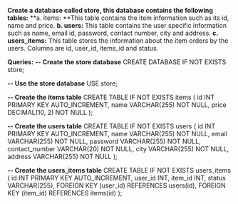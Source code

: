 **Create a database called store, this database contains the following tables:**
**a. items: **This table contains the item information such as its id, name 
and price.
**b. users:** This table contains the user specific information such as name, 
email id, password, contact number, city and address.
**c. users_items:** This table stores the information about the item orders by 
the users. Columns are id, user_id, items_id and status.

**Queries:**
**-- Create the store database**
CREATE DATABASE IF NOT EXISTS store;

**-- Use the store database**
USE store;

**-- Create the items table**
CREATE TABLE IF NOT EXISTS items (
    id INT PRIMARY KEY AUTO_INCREMENT,
    name VARCHAR(255) NOT NULL,
    price DECIMAL(10, 2) NOT NULL
);

**-- Create the users table**
CREATE TABLE IF NOT EXISTS users (
    id INT PRIMARY KEY AUTO_INCREMENT,
    name VARCHAR(255) NOT NULL,
    email VARCHAR(255) NOT NULL,
    password VARCHAR(255) NOT NULL,
    contact_number VARCHAR(20) NOT NULL,
    city VARCHAR(255) NOT NULL,
    address VARCHAR(255) NOT NULL
);

**-- Create the users_items table**
CREATE TABLE IF NOT EXISTS users_items (
    id INT PRIMARY KEY AUTO_INCREMENT,
    user_id INT,
    item_id INT,
    status VARCHAR(255),
    FOREIGN KEY (user_id) REFERENCES users(id),
    FOREIGN KEY (item_id) REFERENCES items(id)
);
